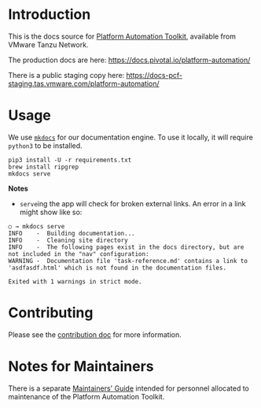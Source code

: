 # Introduction

This is the docs source for
[Platform Automation Toolkit](https://network.pivotal.io/products/platform-automation),
available from VMware Tanzu Network.

The production docs are here:
https://docs.pivotal.io/platform-automation/

There is a public staging copy here:
https://docs-pcf-staging.tas.vmware.com/platform-automation/

# Usage

We use [`mkdocs`](https://www.mkdocs.org/) for our documentation engine.
To use it locally, it will require `python3` to be installed.

```
pip3 install -U -r requirements.txt
brew install ripgrep
mkdocs serve
```

**Notes**
* `serve`ing the app will check for broken external links.
  An error in a link might show like so:

```
○ → mkdocs serve
INFO    -  Building documentation...
INFO    -  Cleaning site directory
INFO    -  The following pages exist in the docs directory, but are not included in the "nav" configuration:
WARNING -  Documentation file 'task-reference.md' contains a link to 'asdfasdf.html' which is not found in the documentation files.

Exited with 1 warnings in strict mode.
```

# Contributing

Please see the [contribution doc](CONTRIBUTING.md) for more information.

# Notes for Maintainers

There is a separate [Maintainers' Guide](MAINTAINERS_GUIDE.md)
intended for personnel allocated to maintenance
of the Platform Automation Toolkit.

